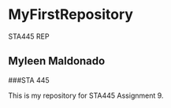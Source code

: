 # MyFirstRepository
STA445 REP

## Myleen Maldonado
###STA 445

This is my repository for STA445 Assignment 9.
